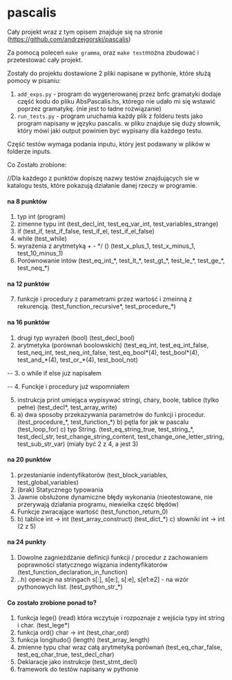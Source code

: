 # pascalis

Cały projekt wraz z tym opisem znajduje się na stronie (https://github.com/andrzejgorski/pascalis)

Za pomocą poleceń `make gramma`, oraz `make test`można zbudować i przetestować cały projekt.

Zostały do projektu dostawione 2 pliki napisane w pythonie, które służą pomocy w pisaniu:

1. `add_exps.py` - program do wygenerowanej przez bnfc gramatyki dodaje część kodu do pliku AbsPascalis.hs,
którego nie udało mi się wstawić poprzez gramatykę.  (nie jest to ładne rozwiązanie)
2. `run_tests.py` - program uruchamia każdy plik z folderu tests jako program napisany w języku pascalis.
w pliku znajduje się duży słownik, który mówi jaki output powinien być wypisany dla każdego testu.

Część testów wymaga podania inputu, który jest podawany w plików w folderze inputs.

Co Zostało zrobione:

//Dla każdego z punktów dopiszę nazwy testów znajdujących sie w katalogu tests, które pokazują
działanie danej rzeczy w programie.


#### na 8 punktów
1. typ int
(program)
2. zimenne typu int
(test_decl_int, test_eq_var_int, test_variables_strange)
3. if
(test_if, test\_if_false, test_if_el, test_if_el_false)
4. while
(test_while)
5. wyrażenia z arytmetyką + - */ ()
(test_x_plus_1, test_x_minus_1, test_10_minus_1)
6. Porównowanie intów
(test_eq_int_\*, test_lt_\*, test_gt_\*, test_le_\*, test_ge_\*, test_neq_\*)

#### na 12 punktów
7. funkcje i procedury z parametrami przez wartość i zmeinną z rekurencją.
(test_function_recursive\*, test_procedure_\*)

#### na 16 punktów
1. drugi typ wyrażeń (bool)
(test_decl_bool)
2. arytmetyka (porównań boolowskich)
(test_eq_int, test_eq_int_false, test_neq_int, test_neq_int_false, test_eq_bool\*(4), test_bool\*(4), test_and_\*(4), test_or_\*(4), test_bool_not)

-- 3. o while if else już napisałem

-- 4. Funckje i procedury już wspomniałem

5. instrukcja print umiejąca wypisywać stringi, chary, boole, tablice (tylko pełne)
(test_decl\*, test_array_write)
6. a) dwa sposoby przekazywania parametrów do funkcji i procedur.
(test_procedure_\*, test_function_\*)
   b) pętla for jak w pascalu
   (test_loop_for)
   c) typ String.
(test_eq_string_true, test_string_\*, test_decl_str, test_change_string_content, test_change_one_letter_string, test_sub_str_var)
(miały być 2 z 4, a jest 3)

#### na 20 punktów
1. przesłanianie indentyfikatorów (test_block_variables, test_global_variables)
2. (brak) Statycznego typowania
3. Jawnie obsłużone dynamiczne błędy wykonania (nieotestowane, nie przerywają działania programu, niewielka część błędów)
4. Funkcje zwracające wartość
(test_function_return_0)
5. b) tablice int -> int (test_array_construct)
   (test_dict_\*)
   c) słowniki int -> int
   (2 z 5)

#### na 24 punkty
1. Dowolne zagnieżdżanie definicji funkcji / procedur z zachowaniem poprawności statycznego wiązania indentyfikatorów (test_function_declaration_in_function)
2. ..h) operacje na stringach s[:], s[e:], s[:e], s[e1:e2] - na wzór pythonowych list. (test_python_str_\*)


#### Co zostało zrobione ponad to?
1. funkcja lege() (read) która wczytuje i rozpoznaje z wejścia typy int string i char. (test_lege\*)
2. funkcja ord() char -> int (test_char_ord)
3. funkcja longitudo() (length) (test_array_length)
4. zmienne typu char wraz całą arytmetyką porównań (test_eq_char_false, test_eq_char_true, test_decl_char)
5. Deklaracje jako instrukcje (test_stmt_decl)
6. framework do testów napisany w pythonie
